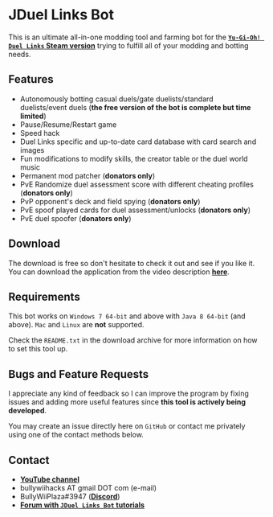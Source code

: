 # JDuel Links Bot

This is an ultimate all-in-one modding tool and farming bot for the [**`Yu-Gi-Oh! Duel Links` Steam version**](https://store.steampowered.com/app/601510/YuGiOh_Duel_Links) trying to fulfill all of your modding and botting needs.

## Features

- Autonomously botting casual duels/gate duelists/standard duelists/event duels (**the free version of the bot is complete but time limited**)
- Pause/Resume/Restart game
- Speed hack
- Duel Links specific and up-to-date card database with card search and images
- Fun modifications to modify skills, the creator table or the duel world music
- Permanent mod patcher (**donators only**)
- PvE Randomize duel assessment score with different cheating profiles (**donators only**)
- PvP opponent's deck and field spying (**donators only**)
- PvE spoof played cards for duel assessment/unlocks (**donators only**)
- PvE duel spoofer (**donators only**)

## Download

The download is free so don't hesitate to check it out and see if you like it. You can download the application from the video description [**here**](https://www.youtube.com/watch?v=9Qiv7WyxtPs).

## Requirements

This bot works on `Windows 7 64-bit` and above with `Java 8 64-bit` (and above). `Mac` and `Linux` are **not** supported.

Check the `README.txt` in the download archive for more information on how to set this tool up.

## Bugs and Feature Requests

I appreciate any kind of feedback so I can improve the program by fixing issues and adding more useful features since **this tool is actively being developed**.

You may create an issue directly here on `GitHub` or contact me privately using one of the contact methods below.

## Contact

- [**YouTube channel**](https://www.youtube.com/user/BullyWiiPlaza)
- bullywiihacks AT gmail DOT com (e-mail)
- BullyWiiPlaza#3947 ([**Discord**](https://discordapp.com))
- [**Forum with `JDuel Links Bot` tutorials**](https://bullywiihacks.forumotion.com/f208-)